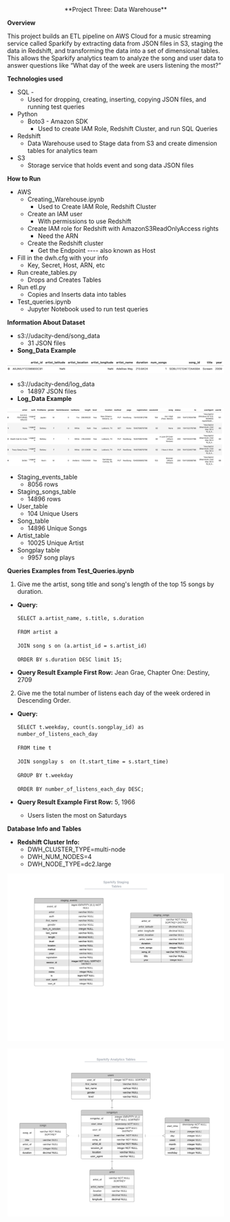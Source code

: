 

<center>**Project Three: Data Warehouse**</center>

 

**Overview**

This project builds an ETL pipeline on AWS Cloud for a music streaming service called Sparkify by extracting data from JSON files in S3, staging the data in Redshift, and transforming the data into a set of dimensional tables. This allows the Sparkify analytics team to analyze the song and user data to answer questions like “What day of the week are users listening the most?”

**Technologies used**



*   SQL -
    *   Used for dropping, creating, inserting, copying JSON files, and running test queries 
*   Python 
    *   Boto3 - Amazon SDK
        *   Used to create IAM Role, Redshift Cluster, and run SQL Queries 
*   Redshift
    *   Data Warehouse used to Stage data from S3 and create dimension tables for analytics team
*   S3 
    *   Storage service that holds event and song data JSON files

**How to Run**



*   AWS
    *   Creating_Warehouse.ipynb
        *   Used to Create IAM Role, Redshift Cluster
    *   Create an IAM user 
        *   With permissions to use Redshift
    *   Create IAM role for Redshift with AmazonS3ReadOnlyAccess rights
        *   Need the ARN
    *   Create the Redshift cluster
        *   Get the Endpoint ---- also known as Host
*   Fill in the dwh.cfg with your info
    *   Key, Secret, Host, ARN, etc
*   Run create_tables.py
    *   Drops and Creates Tables
*   Run etl.py
    *   Copies and Inserts data into tables
*   Test_queries.ipynb
    *   Jupyter Notebook used to run test queries

**Information About Dataset**



*   s3://udacity-dend/song_data
    *   31 JSON files
*   **Song_Data Example**






![alt_text](images/Song_Data.png "image_tooltip")




*   s3://udacity-dend/log_data
    *   14897 JSON files
*   **Log_Data Example**






![alt_text](images/Log_Data.png "image_tooltip")




*   Staging_events_table
    *   8056 rows
*   Staging_songs_table
    *   14896 rows
*   User_table
    *   104 Unique Users
*   Song_table
    *   14896 Unique Songs
*   Artist_table
    *   10025 Unique Artist
*   Songplay table
    *   9957 song plays

**Queries Examples from Test_Queries.ipynb**

1. Give me the artist, song title and song's length of the top 15 songs by duration.



*   **Query:** 

		SELECT a.artist_name, s.title, s.duration 
		     
		FROM artist a

		JOIN song s on (a.artist_id = s.artist_id)

		ORDER BY s.duration DESC limit 15;



*   **Query Result Example First Row:** Jean Grae, Chapter One: Destiny, 2709

2. Give me the total number of listens each day of the week ordered in Descending Order.
	
*   **Query:**

		SELECT t.weekday, count(s.songplay_id) as number_of_listens_each_day
	
		FROM time t
	
		JOIN songplay s  on (t.start_time = s.start_time)

		GROUP BY t.weekday
	
		ORDER BY number_of_listens_each_day DESC;



*   **Query Result Example First Row:** 5, 1966
    *   Users listen the most on Saturdays

	

**Database Info and Tables**


*   **Redshift Cluster Info:** 
    *   DWH_CLUSTER_TYPE=multi-node
    *   DWH_NUM_NODES=4
    *   DWH_NODE_TYPE=dc2.large


![alt_text](images/Staging_Tables.png "image_tooltip")



![alt_text](images/Analytics_Tables.png "image_tooltip")

